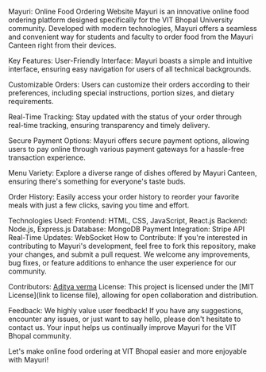 Mayuri: Online Food Ordering Website
Mayuri is an innovative online food ordering platform designed specifically for the VIT Bhopal University community. Developed with modern technologies, Mayuri offers a seamless and convenient way for students and faculty to order food from the Mayuri Canteen right from their devices.

Key Features:
User-Friendly Interface: Mayuri boasts a simple and intuitive interface, ensuring easy navigation for users of all technical backgrounds.

Customizable Orders: Users can customize their orders according to their preferences, including special instructions, portion sizes, and dietary requirements.

Real-Time Tracking: Stay updated with the status of your order through real-time tracking, ensuring transparency and timely delivery.

Secure Payment Options: Mayuri offers secure payment options, allowing users to pay online through various payment gateways for a hassle-free transaction experience.

Menu Variety: Explore a diverse range of dishes offered by Mayuri Canteen, ensuring there's something for everyone's taste buds.

Order History: Easily access your order history to reorder your favorite meals with just a few clicks, saving you time and effort.

Technologies Used:
Frontend: HTML, CSS, JavaScript, React.js
Backend: Node.js, Express.js
Database: MongoDB
Payment Integration: Stripe API
Real-Time Updates: WebSocket
How to Contribute:
If you're interested in contributing to Mayuri's development, feel free to fork this repository, make your changes, and submit a pull request. We welcome any improvements, bug fixes, or feature additions to enhance the user experience for our community.

Contributors:
[Aditya verma](https://github.com/vermaadigit)
License:
This project is licensed under the [MIT License](link to license file), allowing for open collaboration and distribution.

Feedback:
We highly value user feedback! If you have any suggestions, encounter any issues, or just want to say hello, please don't hesitate to contact us. Your input helps us continually improve Mayuri for the VIT Bhopal community.

Let's make online food ordering at VIT Bhopal easier and more enjoyable with Mayuri!


